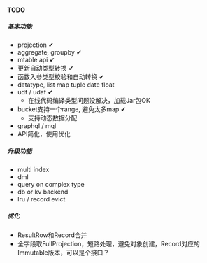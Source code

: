 #### TODO

##### 基本功能
* projection ✔
* aggregate, groupby ✔
* mtable api ✔
* 更新自动类型转换 ✔
* 函数入参类型校验和自动转换 ✔  
* datatype, list map tuple date float
* udf / udaf ✔
  - 在线代码编译类型问题没解决，加载Jar包OK 
* bucket支持一个range, 避免太多map ✔ 
  - 支持动态数据分配
* graphql / mql
* API简化，使用优化

##### 升级功能
* multi index
* dml
* query on complex type
* db or kv backend
* lru / record evict

##### 优化
* ResultRow和Record合并
* 全字段取FullProjection，短路处理，避免对象创建，Record对应的Immutable版本，可以是个接口？
